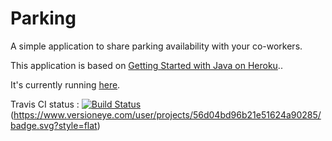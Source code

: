 # Parking

A simple application to share parking availability with your co-workers.

This application is based on [Getting Started with Java on Heroku](https://devcenter.heroku.com/articles/getting-started-with-java)..

It's currently running [here](https://takemyplace.herokuapp.com/).

Travis CI status :
[![Build Status](https://travis-ci.org/lefevre00/parking.svg)](https://travis-ci.org/lefevre00/parking)
(https://www.versioneye.com/user/projects/56d04bd96b21e51624a90285/badge.svg?style=flat)

